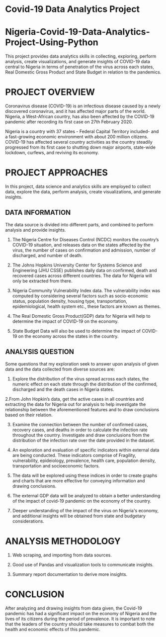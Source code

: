 # Covid-19 Data Analytics Project

# Nigeria-Covid-19-Data-Analytics-Project-Using-Python
This project provides data analytics skills in collecting, exploring, perform analysis, create visualizations, and generate insights of COVID-19 data central to Nigeria in terms of penetration of the virus across each states, Real Domestic Gross Product and State Budget in relation to the pandemics.

# PROJECT OVERVIEW
Coronavirus disease (COVID-19) is an infectious disease caused by a newly discovered coronavirus, and it has affected major parts of the world. Nigeria, a West-African country, has also been affected by the COVID-19 pandemic after recording its first case on 27th February 2020.

Nigeria is a country with 37 states - Federal Capital Territory included- and a fast-growing economic environment with about 200 million citizens. COVID-19 has affected several country activities as the country steadily progressed from its first case to shutting down major airports, state-wide lockdown, curfews, and reviving its economy.

# PROJECT APPROACHES
In this project, data science and analytics skills are employed to collect data, explore the data, perform analysis, create visualizations, and generate insights.

## DATA INFORMATION 
The data source is divided into different parts, and combined to perform analysis and provide insights. 

1. The Nigeria Centre for Diseases Control (NCDC) monitors the country’s COVID-19 situation, and releases data on the states affected by the virus, the number of cases on confirmation and admission, number of discharged, and number of death.

2. The Johns Hopkins University Center for Systems Science and Engineering (JHU CSSE) publishes daily data on confirmed, death and recovered cases across different countries. The data for Nigeria will only be extracted from there.

3. Nigeria Community Vulnerability Index data. The vulnerability index was computed by considering several factors such as socio-economic status, population density, housing type, transportation, epidemiological, health system etc., these factors are known as themes.



4. The Real Domestic Gross Product(GDP) data for Nigeria will help to determine the impact of COVID-19 on the economy. 


5. State Budget Data will also be used to determine the impact of COVID-19 on the economy across the states in the country.

## ANALYSIS QUESTION
Some questions that my exploration seek to answer upon analysis of given data and the data collected from diverse sources are:

1. Explore the distribution of the virus spread across each states, the numeric effect on each state through the distribution of the confirmed, discharged and the death cases in Nigeria states.

2.From John Hopkin’s data, get the active cases in all countries and extracting the data for  Nigeria out for analysis to help investigate the relationship between the aforementioned features and to draw conclusions based on their relation. 

3. Examine the connection between the number of confirmed cases, recovery cases, and deaths in order to calculate the infection rate throughout the country. Investigate and draw conclusions from the distribution of the infection rate over the date provided in the dataset.

4. An exploration and evaluation of specific indicators within external data are being conducted. These indicators comprise of Fragility, vulnerability, epideiology, prevalence, health care, population density, transportation and socioeconomic factors.  

5. The data will be explored using these indices in order to create graphs and charts that are more effective for conveying information and drawing  conclusions. 

6. The external GDP data will be analyzed to obtain a better understanding of the impact of covid-19 pandemic on the economy of the country.

7. Deeper understanding of the impact of the virus on Nigeria's economy, and additional insights will  be obtained from state and budgetary considerations. 

# ANALYSIS METHODOLOGY
1. Web scraping, and importing from data sources.

2. Good use of Pandas and visualization tools to communicate insights.

3. Summary report documentation to derive more insights.

# CONCLUSION
After analyzing and drawing insights from data given, the Covid-19 pandemic has had a significant impact on the economy of Nigeria and the lives of its citizens during the period of prevalence. It is important to note that the leaders of the country should take measures to combat both the health and economic effects of this pandemic. 
